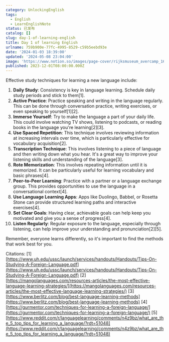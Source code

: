 ```yaml
---
category: UnlockingEnglish
tags:
  - English
  - LearnEnglishNote
status: 已发布
catalog: []
slug: day-1-of-learning-english
title: Day 1 of learning English
urlname: 759b900e-77fc-4995-8529-c59b5eebd93e
date: '2024-01-03 18:39:00'
updated: '2024-05-08 23:04:00'
image: 'https://www.notion.so/images/page-cover/rijksmuseum_avercamp_1608.jpg'
published: 2023-12-01T08:00:00.000Z
---
```


Effective study techniques for learning a new language include:

1. **Daily Study**: Consistency is key in language learning. Schedule daily study periods and stick to them[1].
2. **Active Practice**: Practice speaking and writing in the language regularly. This can be done through conversation practice, writing exercises, or even speaking to yourself[1][2].
3. **Immerse Yourself**: Try to make the language a part of your daily life. This could involve watching TV shows, listening to podcasts, or reading books in the language you're learning[2][3].
4. **Use Spaced Repetition**: This technique involves reviewing information at increasing intervals over time, which is particularly effective for vocabulary acquisition[2].
5. **Transcription Technique**: This involves listening to a piece of language and then writing down what you hear. It's a great way to improve your listening skills and understanding of the language[3].
6. **Rote Memorization**: This involves repeating information until it is memorized. It can be particularly useful for learning vocabulary and basic phrases[4].
7. **Peer-to-Peer Learning**: Practice with a partner or a language exchange group. This provides opportunities to use the language in a conversational context[4].
8. **Use Language Learning Apps**: Apps like Duolingo, Babbel, or Rosetta Stone can provide structured learning paths and interactive exercises[4].
9. **Set Clear Goals**: Having clear, achievable goals can help keep you motivated and give you a sense of progress[4].
10. **Listen Regularly**: Regular exposure to the language, especially through listening, can help improve your understanding and pronunciation[2][5].

Remember, everyone learns differently, so it's important to find the methods that work best for you.


Citations:
[1] [https://www.uh.edu/ussc/launch/services/handouts/Handouts/Tips-On-Studying-A-Foreign-Language.pdf](https://www.uh.edu/ussc/launch/services/handouts/Handouts/Tips-On-Studying-A-Foreign-Language.pdf)
[2] [https://mangolanguages.com/resources-articles/the-most-effective-language-learning-strategies/](https://mangolanguages.com/resources-articles/the-most-effective-language-learning-strategies/)
[3] [https://www.berlitz.com/blog/best-language-learning-methods](https://www.berlitz.com/blog/best-language-learning-methods)
[4] [https://gurmentor.com/techniques-for-learning-a-foreign-language/](https://gurmentor.com/techniques-for-learning-a-foreign-language/)
[5] [https://www.reddit.com/r/languagelearning/comments/n4z9bz/what_are_the_5_top_tips_for_learning_a_language/?rdt=51048](https://www.reddit.com/r/languagelearning/comments/n4z9bz/what_are_the_5_top_tips_for_learning_a_language/?rdt=51048)

